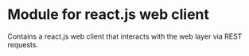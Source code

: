 # Module for react.js web client

Contains a react.js web client that interacts with the web layer via REST requests.